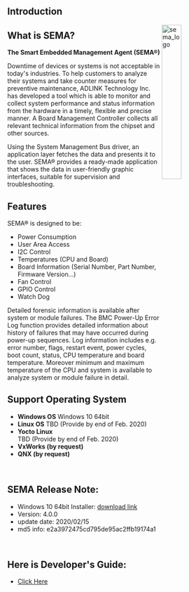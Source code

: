 ## Introduction



<img src="https://cdn.adlinktech.com/webupd/en/Upload/ProductNews/logo_sema.png" alt="sema_logo" width="30%" align="right"  />

## What is SEMA?

**The Smart Embedded Management Agent (SEMA®)** 

Downtime of devices or systems is not acceptable in today's industries. To help customers to analyze their 
systems and take counter measures for preventive maintenance, ADLINK Technology Inc. has developed a tool which is able to monitor and collect system performance and status information from the hardware in a timely, flexible and precise manner. A Board Management Controller collects all relevant technical information from the chipset and other sources.

Using the System Management Bus driver, an application layer fetches the data and presents it to the user. 
SEMA® provides a ready-made application that shows the data in user-friendly graphic interfaces, suitable 
for supervision and troubleshooting.



Features
----------

SEMA® is designed to be:

* Power Consumption
* User Area Access
* I2C Control 
* Temperatures (CPU and Board)
* Board Information (Serial Number, Part Number, Firmware Version...)
* Fan Control
* GPIO Control
* Watch Dog  


Detailed forensic information is available after system or module failures. The BMC Power-Up Error Log function provides detailed information about history of failures that may have occurred during power-up sequences. Log information includes e.g. error number, flags, restart event, power cycles, boot count, status, CPU temperature and board temperature. Moreover minimum and maximum temperature of the CPU and system is available to analyze system or module failure in detail.



Support Operating System
--------------------------

* **Windows OS**
      Windows 10 64bit
* **Linux OS**
      TBD (Provide by end of Feb. 2020)
* **Yocto Linux**  
      TBD (Provide by end of Feb. 2020)
* **VxWorks (by request)** 
* **QNX (by request)**

  
   
<br>

## SEMA Release Note:
* Windows 10 64bit Installer: [download link](https://hq0epm0west0us0storage.blob.core.windows.net/public/SEMA/sema_4.0_release/SEMA%204.0.0_20200215.rar)
* Version: 4.0.0
* update date: 2020/02/15
* md5 info: e2a3972475cd795de95ac2ffb19174a1


<br>

## Here is Developer's Guide: 
* [Click Here](http://localhost:3000/#/source/Intro)
   
